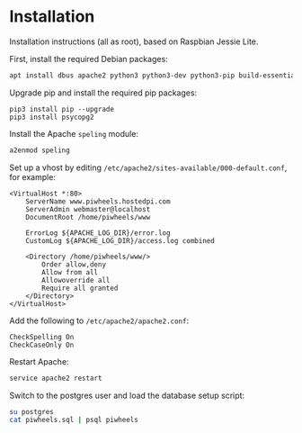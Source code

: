# Installation

Installation instructions (all as root), based on Raspbian Jessie Lite.

First, install the required Debian packages:

```bash
apt install dbus apache2 python3 python3-dev python3-pip build-essential postgresql -y
```

Upgrade pip and install the required pip packages:

```
pip3 install pip --upgrade
pip3 install psycopg2
```

Install the Apache `speling` module:

```bash
a2enmod speling
```

Set up a vhost by editing `/etc/apache2/sites-available/000-default.conf`, for example:

```
<VirtualHost *:80>
	ServerName www.piwheels.hostedpi.com
	ServerAdmin webmaster@localhost
	DocumentRoot /home/piwheels/www

	ErrorLog ${APACHE_LOG_DIR}/error.log
	CustomLog ${APACHE_LOG_DIR}/access.log combined

    <Directory /home/piwheels/www/>
        Order allow,deny
        Allow from all
        Allowoverride all
        Require all granted
    </Directory>
</VirtualHost>
```

Add the following to `/etc/apache2/apache2.conf`:

```
CheckSpelling On
CheckCaseOnly On
```

Restart Apache:

```bash
service apache2 restart
```

Switch to the postgres user and load the database setup script:

```bash
su postgres
cat piwheels.sql | psql piwheels
```
